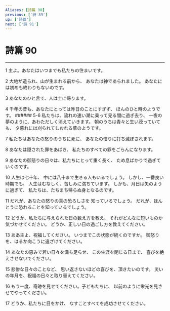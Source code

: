 ```yaml
---
Aliases: [詩篇 90]
previous: ['詩 89']
up: ['詩篇']
next: ['詩 91']
---
```

# 詩篇 90

***




1 
主よ。あなたはいつまでも私たちの住まいです。 



2 
大地が造られ、山が生まれる前から、 あなたは神であられました。 あなたには初めも終わりもないのです。 



3 
あなたのひと言で、人は土に帰ります。 



4 
千年の昔も、あなたにとっては昨日のことにすぎず、 ほんのひと時のようです。 ###### 5-6 私たちは、流れの速い潮に乗って見る間に過ぎ去り、 一夜の夢のように、あわただしく消えていきます。 朝のうちは青々と生い茂っていても、 夕暮れには刈られてしおれる草のようです。 



7 
私たちはあなたの怒りのうちに死に、 あなたの憤りに打ち滅ぼされます。 



8 
あなたは隠された罪をあばき、 私たちのすべての罪をごらんになります。 



9 
あなたの御怒りの日々は、私たちにとって重く長く、 ため息ばかりで過ぎていくのです。 



10 
人生は七十年、 中には八十まで生きる人もいるでしょう。 しかし、一番良い時期でも、 人生はむなしく、苦しみに満ちています。 しかも、月日は矢のように過ぎて、 私たちは、たちまち帰らぬ身となるのです。 



11 
だれが、あなたの怒りの真の恐ろしさを 知っているでしょう。 だれが、ほんとうに恐れることを知っているでしょう。 



12 
どうか、私たちに与えられた日の数え方を教え、 それがどんなに短いものか 気づかせてください。 どうか、正しい日の過ごし方を教えてください。 



13 
ああ主よ、祝福してください。 いつまでこの状態が続くのですか。 御怒りを、はるか向こうに遠ざけてください。 



14 
あなたの恵みで若い日々を満ち足らせ、 この生涯を閉じる日まで、 喜びを絶えさせないでください。 



15 
悲惨な日々のことなど、 思い返さないほどの喜びを、頂きたいのです。 災いの年月を、祝福の日々と取り替えてください。 



16 
もう一度、奇跡を見せてください。子どもたちに、 以前のように栄光を見させてやってください。 



17 
どうか、私たちに目をかけ、 なすことすべてを成功させてください。
